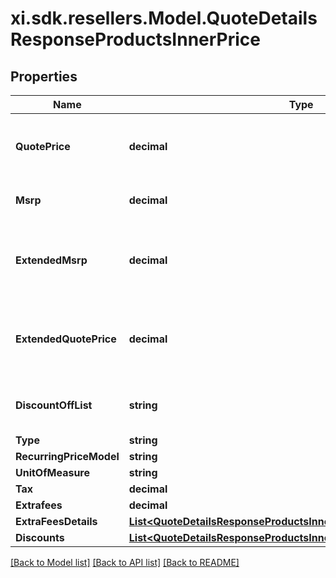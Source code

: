 # xi.sdk.resellers.Model.QuoteDetailsResponseProductsInnerPrice

## Properties

Name | Type | Description | Notes
------------ | ------------- | ------------- | -------------
**QuotePrice** | **decimal** | Ingram Micro quoted price specific to the reseller and quote. | [optional] 
**Msrp** | **decimal** | Manufacturer Suggested Retail Price | [optional] 
**ExtendedMsrp** | **decimal** | Extended MSRP - Manufacturer Suggested Retail Price X Quantity | [optional] 
**ExtendedQuotePrice** | **decimal** | Extended reseller quoted price (cost to reseller) X Quantity | [optional] 
**DiscountOffList** | **string** | Discount off list percentage extended | [optional] 
**Type** | **string** |  | [optional] 
**RecurringPriceModel** | **string** |  | [optional] 
**UnitOfMeasure** | **string** |  | [optional] 
**Tax** | **decimal** |  | [optional] 
**Extrafees** | **decimal** |  | [optional] 
**ExtraFeesDetails** | [**List&lt;QuoteDetailsResponseProductsInnerPriceExtraFeesDetailsInner&gt;**](QuoteDetailsResponseProductsInnerPriceExtraFeesDetailsInner.md) |  | [optional] 
**Discounts** | [**List&lt;QuoteDetailsResponseProductsInnerPriceDiscountsInner&gt;**](QuoteDetailsResponseProductsInnerPriceDiscountsInner.md) |  | [optional] 

[[Back to Model list]](../README.md#documentation-for-models) [[Back to API list]](../README.md#documentation-for-api-endpoints) [[Back to README]](../README.md)

